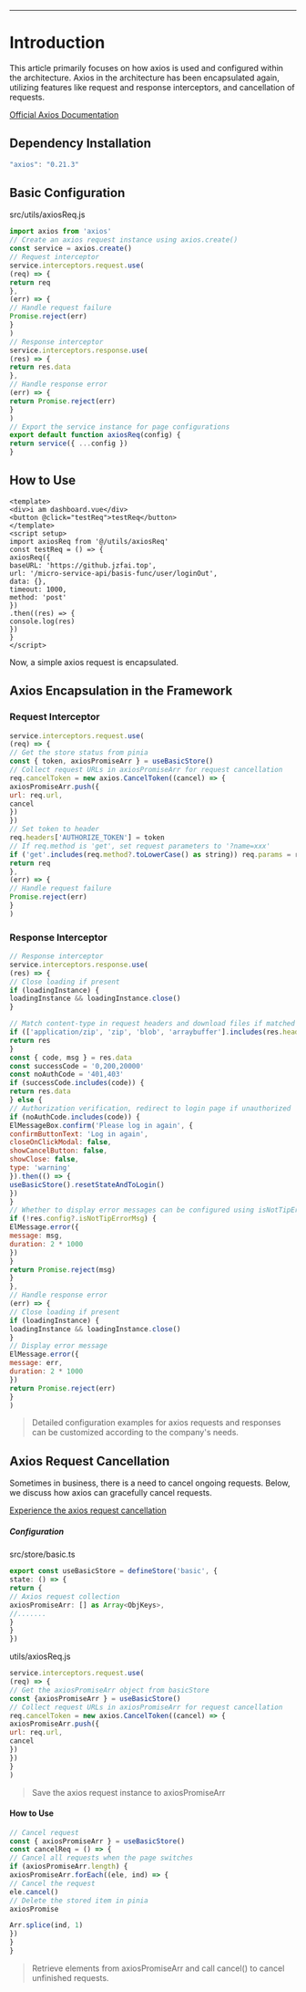 ---
# Introduction

This article primarily focuses on how axios is used and configured within the architecture. Axios in the architecture has been encapsulated again, utilizing features like request and response interceptors, and cancellation of requests.

[Official Axios Documentation](https://www.axios-http.cn/docs/intro)

## Dependency Installation

```javascript
"axios": "0.21.3"
```

## Basic Configuration

src/utils/axiosReq.js

```typescript
import axios from 'axios'
// Create an axios request instance using axios.create()
const service = axios.create()
// Request interceptor
service.interceptors.request.use(
(req) => {
return req
},
(err) => {
// Handle request failure
Promise.reject(err)
}
)
// Response interceptor
service.interceptors.response.use(
(res) => {
return res.data
},
// Handle response error
(err) => {
return Promise.reject(err)
}
)
// Export the service instance for page configurations
export default function axiosReq(config) {
return service({ ...config })
}
```



## How to Use

```vue
<template>
<div>i am dashboard.vue</div>
<button @click="testReq">testReq</button>
</template>
<script setup>
import axiosReq from '@/utils/axiosReq'
const testReq = () => {
axiosReq({
baseURL: 'https://github.jzfai.top',
url: '/micro-service-api/basis-func/user/loginOut',
data: {},
timeout: 1000,
method: 'post'
})
.then((res) => {
console.log(res)
})
}
</script>
```

Now, a simple axios request is encapsulated.



## Axios Encapsulation in the Framework

### Request Interceptor

```javascript
service.interceptors.request.use(
(req) => {
// Get the store status from pinia
const { token, axiosPromiseArr } = useBasicStore()
// Collect request URLs in axiosPromiseArr for request cancellation
req.cancelToken = new axios.CancelToken((cancel) => {
axiosPromiseArr.push({
url: req.url,
cancel
})
})
// Set token to header
req.headers['AUTHORIZE_TOKEN'] = token
// If req.method is 'get', set request parameters to '?name=xxx'
if ('get'.includes(req.method?.toLowerCase() as string)) req.params = req.data
return req
},
(err) => {
// Handle request failure
Promise.reject(err)
}
)
```

### Response Interceptor

```javascript
// Response interceptor
service.interceptors.response.use(
(res) => {
// Close loading if present
if (loadingInstance) {
loadingInstance && loadingInstance.close()
}

// Match content-type in request headers and download files if matched
if (['application/zip', 'zip', 'blob', 'arraybuffer'].includes(res.headers['content-type'])) {
return res
}
const { code, msg } = res.data
const successCode = '0,200,20000'
const noAuthCode = '401,403'
if (successCode.includes(code)) {
return res.data
} else {
// Authorization verification, redirect to login page if unauthorized
if (noAuthCode.includes(code)) {
ElMessageBox.confirm('Please log in again', {
confirmButtonText: 'Log in again',
closeOnClickModal: false,
showCancelButton: false,
showClose: false,
type: 'warning'
}).then(() => {
useBasicStore().resetStateAndToLogin()
})
}
// Whether to display error messages can be configured using isNotTipErrorMsg
if (!res.config?.isNotTipErrorMsg) {
ElMessage.error({
message: msg,
duration: 2 * 1000
})
}
return Promise.reject(msg)
}
},
// Handle response error
(err) => {
// Close loading if present
if (loadingInstance) {
loadingInstance && loadingInstance.close()
}
// Display error message
ElMessage.error({
message: err,
duration: 2 * 1000
})
return Promise.reject(err)
}
)
```

> Detailed configuration examples for axios requests and responses can be customized according to the company's needs.



## Axios Request Cancellation

Sometimes in business, there is a need to cancel ongoing requests. Below, we discuss how axios can gracefully cancel requests.

[Experience the axios request cancellation](https://github.jzfai.top/vue3-admin-plus/#/crud/img-address-packing)

##### Configuration

src/store/basic.ts

```typescript
export const useBasicStore = defineStore('basic', {
state: () => {
return {
// Axios request collection
axiosPromiseArr: [] as Array<ObjKeys>,
//.......
}
}
})
```

utils/axiosReq.js

```javascript
service.interceptors.request.use(
(req) => {
// Get the axiosPromiseArr object from basicStore
const {axiosPromiseArr } = useBasicStore()
// Collect request URLs in axiosPromiseArr for request cancellation
req.cancelToken = new axios.CancelToken((cancel) => {
axiosPromiseArr.push({
url: req.url,
cancel
})
})
}
)
```

> Save the axios request instance to axiosPromiseArr



#### How to Use

```javascript
// Cancel request
const { axiosPromiseArr } = useBasicStore()
const cancelReq = () => {
// Cancel all requests when the page switches
if (axiosPromiseArr.length) {
axiosPromiseArr.forEach((ele, ind) => {
// Cancel the request
ele.cancel()
// Delete the stored item in pinia
axiosPromise

Arr.splice(ind, 1)
})
}
}
```

> Retrieve elements from axiosPromiseArr and call cancel() to cancel unfinished requests.
